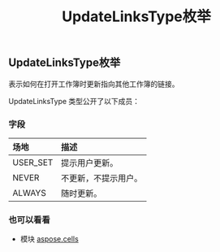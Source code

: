 ﻿---
title: UpdateLinksType枚举
second_title: Aspose.Cells for Python via .NET API 参考文献
description:
type: docs
weight: 2620
url: /zh/python-net/aspose.cells/updatelinkstype/
is_root: false
---
## UpdateLinksType枚举
表示如何在打开工作簿时更新指向其他工作簿的链接。



UpdateLinksType 类型公开了以下成员：

### 字段
|场地|描述|
| :- | :- |
| USER_SET |提示用户更新。|
| NEVER |不更新，不提示用户。|
| ALWAYS |随时更新。|



### 也可以看看
* 模块 [aspose.cells](..)
